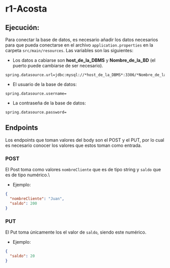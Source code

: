 # r1-Acosta

## Ejecución:
Para conectar la base de datos, es necesario añadir los 
datos necesarios para que pueda conectarse en el archivo
`application.properties` en la carpeta `src/main/resources`.
Las variables son las siguientes:
 - Los datos a cabiarse son **host_de_la_DBMS** y **Nombre_de_la_BD** (el puerto puede cambiarse de ser necesario).
```properties
spring.datasource.url=jdbc:mysql://*host_de_la_DBMS*:3306/*Nombre_de_la_BD*
```
 - El usuario de la base de datos:
```properties
spring.datasource.username=
``` 
 - La contraseña de la base de datos:
```properties
spring.datasource.password=
```

## Endpoints
Los endpoints que toman valores del body son el POST y el PUT, por lo cual
es necesario conocer los valores que estos toman como entrada.

### POST
El Post toma como valores `nombreCliente` que es de tipo string y 
`saldo` que es de tipo numérico.\
 - Ejemplo:
```json
{
  "nombreCliente": "Juan",
  "saldo": 200
}
```

### PUT
El Put toma únicamente los el valor de `saldo`, siendo este numérico.
 - Ejemplo:
```json
{
  "saldo": 20
}
```